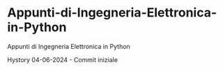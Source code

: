 # Appunti-di-Ingegneria-Elettronica-in-Python
Appunti di Ingegneria Elettronica in Python 

Hystory
04-06-2024 - Commit iniziale
